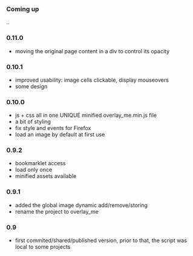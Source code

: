 ### Coming up
..

### 0.11.0
- moving the original page content in a div to control its opacity

### 0.10.1
- improved usability: image cells clickable, display mouseovers
- some design

### 0.10.0
- js + css all in one UNIQUE minified overlay_me.min.js file
- a bit of styling
- fix style and events for Firefox
- load an image by default at first use

### 0.9.2
- bookmarklet access
- load only once
- minified assets available

### 0.9.1
- added the global image dynamic add/remove/storing
- rename the project to overlay_me

### 0.9
- first commited/shared/published version, prior to that, the script was local to some projects
